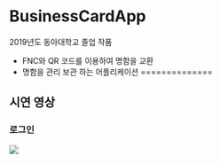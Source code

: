 # BusinessCardApp
2019년도 동아대학교 졸업 작품
 - FNC와 QR 코드를 이용하여 명함을 교환
 - 명함을 관리 보관 하는 어플리케이션
==============
## 시연 영상
### 로그인
<div width ="500" height ="500px" position = "relative" top= "0" left= "100">
  <image  src="https://user-images.githubusercontent.com/55723654/91380111-23e57980-e85f-11ea-9079-b390205cdcf8.gif">
</div>
